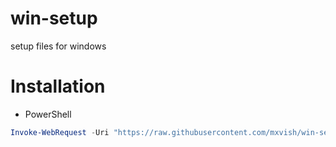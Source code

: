 # win-setup
setup files for windows

# Installation
- PowerShell
```ps1
Invoke-WebRequest -Uri "https://raw.githubusercontent.com/mxvish/win-setup/main/Microsoft.PowerShell_profile.ps1" -OutFile "Microsoft.PowerShell_profile.ps1"
```
